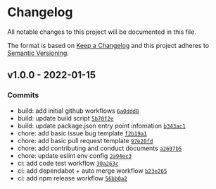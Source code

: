 # Changelog

All notable changes to this project will be documented in this file.

The format is based on [Keep a Changelog](https://keepachangelog.com/en/1.0.0/)
and this project adheres to [Semantic Versioning](https://semver.org/spec/v2.0.0.html).

## v1.0.0 - 2022-01-15

### Commits

- build: add initial github workflows [`6a0ddd8`](https://github.com/eels/next-purge-css-modules/commit/6a0ddd886ae3e9b628d2cf1c9540b64a59a6ba92)
- build: update build script [`5b70f2e`](https://github.com/eels/next-purge-css-modules/commit/5b70f2eec1fc8f97d3bbb28685f654a9ec51be66)
- build: update package.json entry point infomation [`b343ac1`](https://github.com/eels/next-purge-css-modules/commit/b343ac11dca8424ad36bfde7315275c94ff0af60)
- chore: add basic issue bug template [`f2b19a1`](https://github.com/eels/next-purge-css-modules/commit/f2b19a1cd98f399aba142f5babd6276a71aff87f)
- chore: add basic pull request template [`97e20fd`](https://github.com/eels/next-purge-css-modules/commit/97e20fdb97e107c6e6dab904d1d0ed189e832884)
- chore: add contributing and conduct documents [`a2697b5`](https://github.com/eels/next-purge-css-modules/commit/a2697b5ebbbda0e489c419d8bfeffc65a7c05c9b)
- chore: update eslint env config [`2a94ec3`](https://github.com/eels/next-purge-css-modules/commit/2a94ec31fdb166a1cf11020783175e53fce75910)
- ci: add code test workflow [`30a263c`](https://github.com/eels/next-purge-css-modules/commit/30a263c5af17f4a683f35cbbb78f527116b4c583)
- ci: add dependabot + auto merge workflow [`b23e265`](https://github.com/eels/next-purge-css-modules/commit/b23e265a6aef52e8f71d51df30360e7fdc9dc100)
- ci: add npm release workflow [`56bb0a2`](https://github.com/eels/next-purge-css-modules/commit/56bb0a2684bce5d67e5b8e1b26005b4fc2781457)
